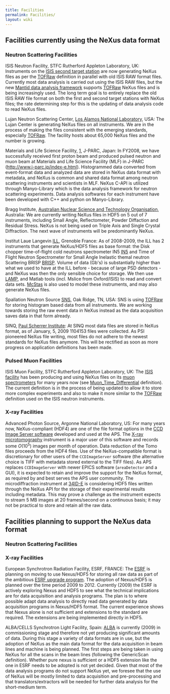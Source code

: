 ```yaml
---
title: Facilities
permalink: Facilities/
layout: wiki
---
```


Facilities currently using the NeXus data format
------------------------------------------------

### Neutron Scattering Facilities

ISIS Neutron Facility, STFC Rutherford Appleton Laboratory, UK: Instruments on the [ISIS second target station](http://ts-2.isis.rl.ac.uk/) are now generating NeXus files as per the [TOFRaw](TOFRaw "wikilink") definition in parallel with old ISIS RAW format files. Currently most data analysis is carried out using the ISIS RAW files, but the new [Mantid data analysis framework](http://www.mantidproject.org/) supports [TOFRaw](TOFRaw "wikilink") NeXus files and is being increasingly used. The long term goal is to entirely replace the old ISIS RAW file format on both the first and second target stations with NeXus files; the rate determining step for this is the updating of data analysis code to read NeXus files.  

<!-- -->

Lujan Neutron Scattering Center, [Los Alamos National Laboratory](http://lansce.lanl.gov/lujan), USA: The Lujan Center is generating NeXus files on all instruments. We are in the process of making the files consistent with the emerging standards, especially [TOFRaw](TOFRaw "wikilink"). The facility hosts about 65,000 NeXus files and the number is growing.  

<!-- -->

Materials and Life Science Facility, [1](http://www.j-parc.jp/index-e.html), J-PARC, Japan: In FY2008, we have successfully received first proton beam and produced pulsed neutron and muon beam at Materials and Life Science Facility (MLF) in J-PARC (http://www.j-parc.jp/index-e.html). Histogrammed data converted from event-format data and analyzed data are stored in NeXus data format with metadata, and NeXus is common and shared data format among neutron scattering instruments and scientists in MLF. NeXus C-API is utilized through Manyo-Library which is the data analysis framework for neutron scattering experiments. Data analysis softwares for each instrument have been developed with C++ and python on Manyo-Library.  

<!-- -->

Bragg Institute, [Australian Nuclear Science and Technology Organisation](http://www.ansto.gov.au/research/bragg_institute), Australia: We are currently writing NeXus files in HDF5 on 5 out of 7 instruments, including Small Angle, Reflectometer, Powder Diffaction and Residual Stress. NeXus is not being used on Triple Axis and Single Crystal Diffraction. The next wave of instruments will be predominantly NeXus.  

<!-- -->

Institut Laue Langevin [ILL](http://www.ill.eu), Grenoble France: As of 2008-2009, the ILL has 2 instruments that generate NeXus/HDF5 files as base format: the Disk chopper time-of-flight cold neutrons spectrometer IN5 [IN5](http://www.ill.fr/in5) and Time of Flight Neutron Spectrometer for Small Angle Inelastic themal neutron Scattering BRISP [BRISP](http://www.ill.fr/brisp). Volume of data (Gb's) is substantially higher than what we used to have at the ILL before - because of large PSD detectors - and NeXus was then the only sensible choice for storage. We then use [LAMP](http://www.ill.eu/instruments-support/computing-for-science/cs-software/all-software/lamp/), and Matlab tools (incl. Mslice from Oxford/ISIS) to read and convert data sets. [McStas](http://www.mcstas.org) is also used to model these instruments, and may also generate NeXus files.  

<!-- -->

Spallation Neutron Source [SNS](http://neutrons.ornl.gov/), Oak Ridge, TN, USA: SNS is using [TOFRaw](TOFRaw "wikilink") for storing histogram based data from all instruments. We are working towards storing the raw event data in NeXus instead as the data acquisition saves data in that form already.  

<!-- -->

SINQ, [Paul Scherrer Institute](http://www.psi.ch): At SINQ most data files are stored in NeXus format, as of January, 5, 2009 1104153 files were collected. As PSI pioneered NeXus file writing, most files do not adhere to the newest standards for NeXus files anymore. This will be rectified as soon as more progress on application definitions has been made.  

### Pulsed Muon Facilities

ISIS Muon Facility, STFC Rutherford Appleton Laboratory, UK: The [ISIS facility](http://www.isis.rl.ac.uk/) has been producing and using NeXus files on its [muon spectrometers](http://www.isis.rl.ac.uk/muons/) for many years now (see [Muon\_Time\_Differential](Muon_Time_Differential "wikilink") definition). The current definition is in the process of being updated to allow it to store more complex experiments and also to make it more similar to the [TOFRaw](TOFRaw "wikilink") definition used on the ISIS neutron instruments.  

### X-ray Facilities

Advanced Photon Source, Argonne National Laboratory, US: For many years now, NeXus-compliant (HDF4) are one of the file format options in the [CCD Image Server software](http://www.aps.anl.gov/bcda/dataAcq/) developed and used at the APS. The [X-ray microtomography](http://www.aps.anl.gov/Xray_Science_Division/Xray_Microscopy_and_Imaging/Science_and_Research/Techniques/Tomography) instrument is a major user of this software and records some *O*(10<sup>5</sup>) images per month of operation. Data reduction of the Tomo files proceeds from the HDF4 files. Use of the NeXus-compatible format is discretionary for other users of the `CCDImageServer` software (the alternative choice is TIFF with metadata stored external to the TIFF files). As APS replaces `CCDImageServer` with newer EPICS software (`areaDetector` and a GUI), it is expected to retain and improve the support for the NeXus format, as required by and best serves the APS user community. The microdiffraction instrument at [34ID-E](http://www.aps.anl.gov/Sectors/33_34/microdiff/) is considering HDF5 files written through the NeXus API for the storage of their experimental results including metadata. This may prove a challenge as the instrument expects to stream 5 MB images at 20 frames/second on a continuous basis; it may not be practical to store and retain all the raw data.  

Facilities planning to support the NeXus data format
----------------------------------------------------

### Neutron Scattering Facilities

### X-ray Facilities

European Synchrotron Radiation Facility, ESRF, FRANCE: The [ESRF](http://www.esrf.eu) is planning on moving to use Nexus/HDF5 for storing all raw data as part of the ambitious [ESRF upgrade program](http://www.esrf.eu/Upgrade). The adoption of Nexus/HDF5 is planned over the time period 2009 to 2012. Currently (2009) the ESRF is actively exploring Nexus and HDF5 to see what the technical implications are for data acquisition and analysis programs. The plan is to where possible adapt data analysis to directly read data generated by data acquisition programs in Nexus/HDF5 format. The current experience shows that Nexus alone is not sufficient and extensions to the standard are required. The extensions are being implemented directly in HDF5.  

<!-- -->

ALBA/CELLS Synchrotron Light Facility, Spain: [ALBA](http://www.cells.es) is currently (2009) in commissioning stage and therefore not yet producing significant amounts of data. During this stage a variety of data formats are in use, but the adoption of NeXus as the main data format for the data acquisition in beam lines and machine is being planned. The first steps are being taken in using NeXus for all the scans in the beam lines (following the GenericScan definition). Whether pure nexus is sufficient or a HDF5 extension like the one in ESRF needs to be adopted is not yet decided. Given that most of the data analysis programs do not support NeXus yet, we foresee that the use of NeXus will be mostly limited to data acquisition and pre-processing and that translators/extractors will be needed for further data analysis for the short-medium term.  
